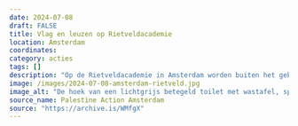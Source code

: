 ```yaml
---
date: 2024-07-08
draft: FALSE
title: Vlag en leuzen op Rietveldacademie
location: Amsterdam
coordinates: 
category: acties
tags: []
description: "Op de Rietveldacademie in Amsterdam worden buiten het gebouw meerdere Palestijnse vlaggen gehesen. Binnenin zijn op meerdere plaatsen leuzen geschreven, waaronder (in het Engels): 'Rietveld bloed aan je handen', 'Je bent medeplichtig aan genocide', 'Fok alle zionisten', en 'Ik kan me niet voorstellen wat Palestijnen met een beperking op dit moment doormaken'."
image: /images/2024-07-08-amsterdam-rietveld.jpg
image_alt: "De hoek van een lichtgrijs betegeld toilet met wastafel, spiegel, handendroger en prullenbak. Strekkend over de hoek van de ruimte is met rode spuitverf in het Engels geschreven: 'Rietveld bloed aan je handen', met een rode, naar beneden gerichtte driehoek. "
source_name: Palestine Action Amsterdam
source: "https://archive.is/WMfgX"
---
```

